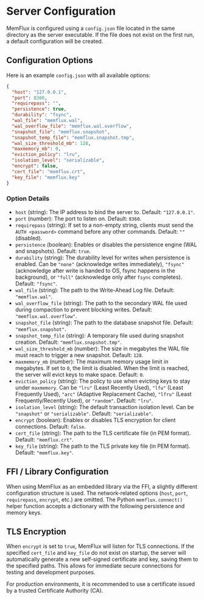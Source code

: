 # Server Configuration

MemFlux is configured using a `config.json` file located in the same directory as the server executable. If the file does not exist on the first run, a default configuration will be created.

## Configuration Options

Here is an example `config.json` with all available options:

```json
{
  "host": "127.0.0.1",
  "port": 8360,
  "requirepass": "",
  "persistence": true,
  "durability": "fsync",
  "wal_file": "memflux.wal",
  "wal_overflow_file": "memflux.wal.overflow",
  "snapshot_file": "memflux.snapshot",
  "snapshot_temp_file": "memflux.snapshot.tmp",
  "wal_size_threshold_mb": 128,
  "maxmemory_mb": 0,
  "eviction_policy": "lru",
  "isolation_level": "serializable",
  "encrypt": false,
  "cert_file": "memflux.crt",
  "key_file": "memflux.key"
}
```

### Option Details

-   `host` (string): The IP address to bind the server to. Default: `"127.0.0.1"`.
-   `port` (number): The port to listen on. Default: `8360`.
-   `requirepass` (string): If set to a non-empty string, clients must send the `AUTH <password>` command before any other commands. Default: `""` (disabled).
-   `persistence` (boolean): Enables or disables the persistence engine (WAL and snapshots). Default: `true`.
-   `durability` (string): The durability level for writes when persistence is enabled. Can be `"none"` (acknowledge writes immediately), `"fsync"` (acknowledge after write is handed to OS, fsync happens in the background), or `"full"` (acknowledge only after `fsync` completes). Default: `"fsync"`.
-   `wal_file` (string): The path to the Write-Ahead Log file. Default: `"memflux.wal"`.
-   `wal_overflow_file` (string): The path to the secondary WAL file used during compaction to prevent blocking writes. Default: `"memflux.wal.overflow"`.
-   `snapshot_file` (string): The path to the database snapshot file. Default: `"memflux.snapshot"`.
-   `snapshot_temp_file` (string): A temporary file used during snapshot creation. Default: `"memflux.snapshot.tmp"`.
-   `wal_size_threshold_mb` (number): The size in megabytes the WAL file must reach to trigger a new snapshot. Default: `128`.
-   `maxmemory_mb` (number): The maximum memory usage limit in megabytes. If set to `0`, the limit is disabled. When the limit is reached, the server will evict keys to make space. Default: `0`.
-   `eviction_policy` (string): The policy to use when evicting keys to stay under `maxmemory`. Can be `"lru"` (Least Recently Used), `"lfu"` (Least Frequently Used), `"arc"` (Adaptive Replacement Cache), `"lfru"` (Least Frequently/Recently Used), or `"random"`. Default: `"lru"`.
-   `isolation_level` (string): The default transaction isolation level. Can be `"snapshot"` or `"serializable"`. Default: `"serializable"`.
-   `encrypt` (boolean): Enables or disables TLS encryption for client connections. Default: `false`.
-   `cert_file` (string): The path to the TLS certificate file (in PEM format). Default: `"memflux.crt"`.
-   `key_file` (string): The path to the TLS private key file (in PEM format). Default: `"memflux.key"`.
  
## FFI / Library Configuration

When using MemFlux as an embedded library via the FFI, a slightly different configuration structure is used. The network-related options (`host`, `port`, `requirepass`, `encrypt`, etc.) are omitted. The Python `memflux.connect()` helper function accepts a dictionary with the following persistence and memory keys.

## TLS Encryption

When `encrypt` is set to `true`, MemFlux will listen for TLS connections. If the specified `cert_file` and `key_file` do not exist on startup, the server will automatically generate a new self-signed certificate and key, saving them to the specified paths. This allows for immediate secure connections for testing and development purposes.

For production environments, it is recommended to use a certificate issued by a trusted Certificate Authority (CA).
